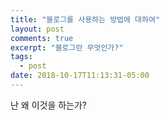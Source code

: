 ```yaml
---
title: "블로그를 사용하는 방법에 대하여"
layout: post
comments: true
excerpt: "블로그란 무엇인가?"
tags:
  - post
date: 2018-10-17T11:13:31-05:00
---
```


난 왜 이것을 하는가?